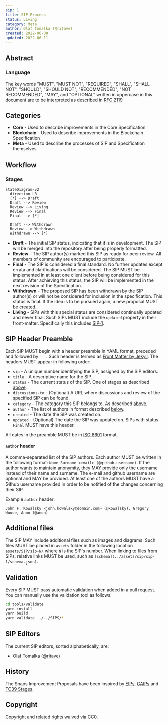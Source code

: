 ```yaml
---
sip: 1
title: SIP Process
status: Living
category: Meta
author: Olaf Tomalka (@ritave)
created: 2022-06-08
updated: 2022-06-11
---
```


## Abstract

### Language

The key words "MUST", "MUST NOT", "REQUIRED", "SHALL", "SHALL NOT",
"SHOULD", "SHOULD NOT", "RECOMMENDED", "NOT RECOMMENDED", "MAY", and
"OPTIONAL" written in uppercase in this document are to be interpreted as described in [RFC 2119](https://www.ietf.org/rfc/rfc2119.txt)

## Categories

- **Core** - Used to describe improvements in the Core Specification
- **Blockchain** - Used to describe improvements in the Blockchain Specification
- **Meta** - Used to describe the processes of SIP and Specification themselves

## Workflow

### Stages

```mermaid
stateDiagram-v2
  direction LR
  [*] --> Draft
  Draft --> Review
  Review --> Living
  Review --> Final
  Final --> [*]

  Draft --> Withdrawn
  Review --> Withdrawn
  Withdrawn --> [*]
```

- **Draft** - The initial SIP status, indicating that it is in development. The SIP will be merged into the repository after being properly formatted.
- **Review** - The SIP author(s) marked this SIP as ready for peer review. All members of community are encouraged to participate.
- **Final** - The SIP is considered a final standard. No further updates except errata and clarifications will be considered. The SIP MUST be implemented in at least one client before being considered for this status. After achieving this status, the SIP will be implemented in the next revision of the Specification.
- **Withdrawn** - The proposed SIP has been withdrawn by the SIP author(s) or will not be considered for inclusion in the specification. This status is final. If the idea is to be pursued again, a new proposal MUST be created.
- **Living** - SIPs with this special status are considered continually updated and never final. Such SIPs MUST include the `updated` property in their front-matter. Specifically this includes [SIP-1](./sip-1.md).

## SIP Header Preamble

Each SIP MUST begin with a header preamble in YAML format, preceded and followed by `---`. Such header is termed as [Front Matter by Jekyll](https://jekyllrb.com/docs/front-matter/). The headers MUST appear in following order:

- `sip` - A unique number identifying the SIP, assigned by the SIP editors.
- `title` - A descriptive name for the SIP.
- `status` - The current status of the SIP. One of stages as described [above](#stages).
- `discussions-to` - (Optional) A URL where discussions and review of the specified SIP can be found.
- `category` - The category this SIP belongs to. As described [above](#categories).
- `author` - The list of authors in format described [below](#author-header).
- `created` - The date the SIP was created on.
- `updated` - (Optional) The date the SIP was updated on. SIPs with status `Final` MUST have this header.

All dates in the preamble MUST be in [ISO 8601](https://en.wikipedia.org/wiki/ISO_8601) format.

#### `author` header

A comma-separated list of the SIP authors. Each author MUST be written in the following format: `Name Surname <email> (@github-username)`. If the author wants to maintain anonymity, they MAY provide only the username instead of their name and surname. The e-mail and github username are optional and MAY be provided. At least one of the authors MUST have a Github username provided in order to be notified of the changes concerning their SIP.

Example `author` header:

`John F. Kowalsky <john.kowalsky@domain.com> (@kowalsky), Gregory House, Anon (@anon)`

## Additional files

The SIP MAY include additional files such as images and diagrams. Such files MUST be placed in `assets` folder in the following location `assets/SIP/sip-N/` where `N` is the SIP's number. When linking to files from SIPs, relative links MUST be used, such as `[schema](../assets/sip/sip-1/schema.json)`.

## Validation

Every SIP MUST pass automatic validation when added in a pull request. You can manually use the validation tool as follows:

```bash
cd tools/validate
yarn install
yarn build
yarn validate ../../SIPS/*
```

## SIP Editors

The current SIP editors, sorted alphabetically, are:

- Olaf Tomalka ([@ritave](https://github.com/ritave))

## History

The Snaps Improvement Proposals have been inspired by [EIPs](https://github.com/ethereum/EIPs), [CAIPs](https://github.com/ChainAgnostic/CAIPs) and [TC39 Stages](https://tc39.es/process-document/).

## Copyright

Copyright and related rights waived via [CC0](../LICENSE).
